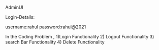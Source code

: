 AdminUI

Login-Details:

username:rahul password:rahul@2021

In the Coding Problem , 1)Login Functionality 2) Logout Functionality 3) search Bar Functionality 4) Delete Functionality
